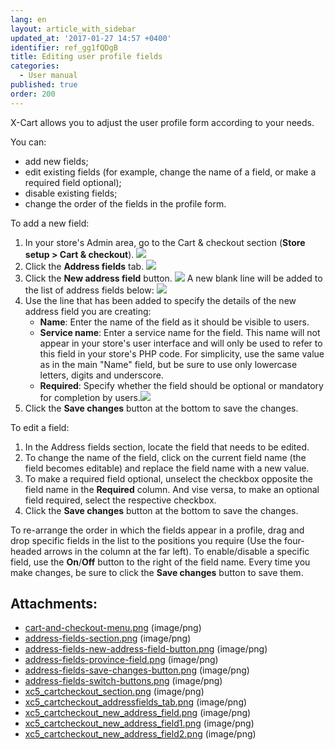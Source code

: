 ```yaml
---
lang: en
layout: article_with_sidebar
updated_at: '2017-01-27 14:57 +0400'
identifier: ref_gg1fQDgB
title: Editing user profile fields
categories:
  - User manual
published: true
order: 200
---
```



X-Cart allows you to adjust the user profile form according to your needs.

You can:

*   add new fields;
*   edit existing fields (for example, change the name of a field, or make a required field optional);
*   disable existing fields;
*   change the order of the fields in the profile form.

To add a new field:

1.  In your store's Admin area, go to the Cart & checkout section (**Store setup > Cart & checkout**).
    ![]({{site.baseurl}}/attachments/6389842/9437234.png)
2.  Click the **Address fields** tab.
    ![]({{site.baseurl}}/attachments/6389842/9437235.png)
3.  Click the **New address field** button.
    ![]({{site.baseurl}}/attachments/6389842/9437236.png)
    A new blank line will be added to the list of address fields below:
    ![]({{site.baseurl}}/attachments/6389842/9437237.png)
4.  Use the line that has been added to specify the details of the new address field you are creating:
    *   **Name**: Enter the name of the field as it should be visible to users.
    *   **Service name**: Enter a service name for the field. This name will not appear in your store's user interface and will only be used to refer to this field in your store's PHP code. For simplicity, use the same value as in the main "Name" field, but be sure to use only lowercase letters, digits and underscore. 
    *   **Required**: Specify whether the field should be optional or mandatory for completion by users.![]({{site.baseurl}}/attachments/6389842/9437238.png)
5.  Click the **Save changes** button at the bottom to save the changes.

To edit a field:

1.  In the Address fields section, locate the field that needs to be edited.
2.  To change the name of the field, click on the current field name (the field becomes editable) and replace the field name with a new value.
3.  To make a required field optional, unselect the checkbox opposite the field name in the **Required** column. And vise versa, to make an optional field required, select the respective checkbox.
4.  Click the **Save changes** button at the bottom to save the changes.

To re-arrange the order in which the fields appear in a profile, drag and drop specific fields in the list to the positions you require (Use the four-headed arrows in the column at the far left). To enable/disable a specific field, use the **On**/**Off** button to the right of the field name. Every time you make changes, be sure to click the **Save changes** button to save them.

## Attachments:

* [cart-and-checkout-menu.png]({{site.baseurl}}/attachments/6389842/6586530.png) (image/png)
* [address-fields-section.png]({{site.baseurl}}/attachments/6389842/6586531.png) (image/png)
* [address-fields-new-address-field-button.png]({{site.baseurl}}/attachments/6389842/6586532.png) (image/png)
* [address-fields-province-field.png]({{site.baseurl}}/attachments/6389842/6586533.png) (image/png)
* [address-fields-save-changes-button.png]({{site.baseurl}}/attachments/6389842/6586535.png) (image/png)
* [address-fields-switch-buttons.png]({{site.baseurl}}/attachments/6389842/6586537.png) (image/png)
* [xc5_cartcheckout_section.png]({{site.baseurl}}/attachments/6389842/9437234.png) (image/png)
* [xc5_cartcheckout_addressfields_tab.png]({{site.baseurl}}/attachments/6389842/9437235.png) (image/png)
* [xc5_cartcheckout_new_address_field.png]({{site.baseurl}}/attachments/6389842/9437236.png) (image/png)
* [xc5_cartcheckout_new_address_field1.png]({{site.baseurl}}/attachments/6389842/9437237.png) (image/png)
* [xc5_cartcheckout_new_address_field2.png]({{site.baseurl}}/attachments/6389842/9437238.png) (image/png)
